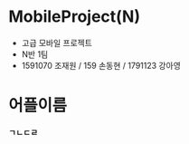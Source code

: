 # MobileProject(N)
- 고급 모바일 프로젝트
- N반 1팀
- 1591070 조재원 / 159 손동현 / 1791123 강아영



# 어플이름




**ㄱㄴㄷㄹ**
